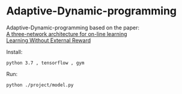 # Adaptive-Dynamic-programming
Adaptive-Dynamic-programming based on the paper:  
[A three-network architecture for on-line learning](https://www.sciencedirect.com/science/article/pii/S0925231211004760)  
[Learning Without External Reward](https://ieeexplore.ieee.org/document/8417385)  
  
Install:  
```
python 3.7 , tensorflow , gym
```
Run:
```
python ./project/model.py
```
